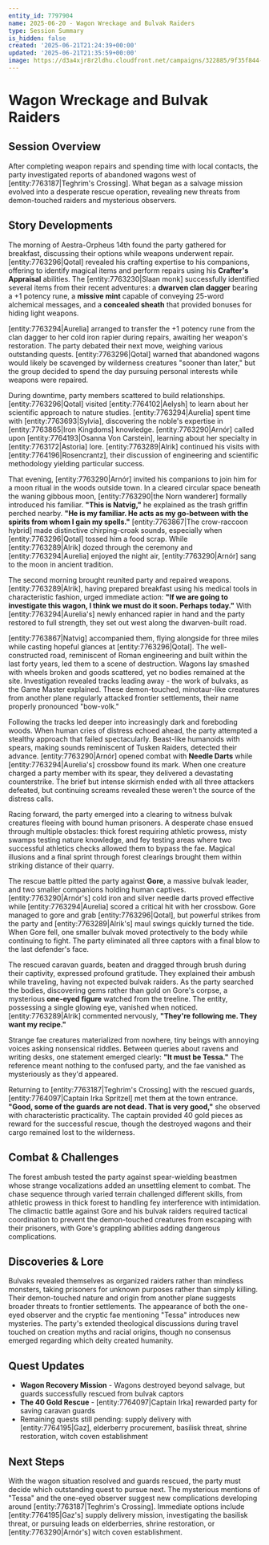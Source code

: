 ```yaml
---
entity_id: 7797904
name: 2025-06-20 - Wagon Wreckage and Bulvak Raiders
type: Session Summary
is_hidden: false
created: '2025-06-21T21:24:39+00:00'
updated: '2025-06-21T21:35:59+00:00'
image: https://d3a4xjr8r2ldhu.cloudfront.net/campaigns/322885/9f35f844-c986-410f-b0c7-5bf47c92cfbf.png
---
```


# Wagon Wreckage and Bulvak Raiders

## Session Overview

After completing weapon repairs and spending time with local contacts, the party investigated reports of abandoned wagons west of [entity:7763187|Teghrim's Crossing]. What began as a salvage mission evolved into a desperate rescue operation, revealing new threats from demon-touched raiders and mysterious observers.

## Story Developments

The morning of Aestra-Orpheus 14th found the party gathered for breakfast, discussing their options while weapons underwent repair. [entity:7763296|Qotal] revealed his crafting expertise to his companions, offering to identify magical items and perform repairs using his **Crafter's Appraisal** abilities. The [entity:7763230|Slaan monk] successfully identified several items from their recent adventures: a **dwarven clan dagger** bearing a +1 potency rune, a **missive mint** capable of conveying 25-word alchemical messages, and a **concealed sheath** that provided bonuses for hiding light weapons.

[entity:7763294|Aurelia] arranged to transfer the +1 potency rune from the clan dagger to her cold iron rapier during repairs, awaiting her weapon's restoration. The party debated their next move, weighing various outstanding quests. [entity:7763296|Qotal] warned that abandoned wagons would likely be scavenged by wilderness creatures "sooner than later," but the group decided to spend the day pursuing personal interests while weapons were repaired.

During downtime, party members scattered to build relationships. [entity:7763296|Qotal] visited [entity:7764102|Aelysh] to learn about her scientific approach to nature studies. [entity:7763294|Aurelia] spent time with [entity:7763693|Sylvia], discovering the noble's expertise in [entity:7763865|Iron Kingdoms] knowledge. [entity:7763290|Arnór] called upon [entity:7764193|Osanna Von Carstein], learning about her specialty in [entity:7763172|Astoria] lore. [entity:7763289|Alrik] continued his visits with [entity:7764196|Rosencrantz], their discussion of engineering and scientific methodology yielding particular success.

That evening, [entity:7763290|Arnór] invited his companions to join him for a moon ritual in the woods outside town. In a cleared circular space beneath the waning gibbous moon, [entity:7763290|the Norn wanderer] formally introduced his familiar. **"This is Natvig,"** he explained as the trash griffin perched nearby. **"He is my familiar. He acts as my go-between with the spirits from whom I gain my spells."** [entity:7763867|The crow-raccoon hybrid] made distinctive chirping-croak sounds, especially when [entity:7763296|Qotal] tossed him a food scrap. While [entity:7763289|Alrik] dozed through the ceremony and [entity:7763294|Aurelia] enjoyed the night air, [entity:7763290|Arnór] sang to the moon in ancient tradition.

The second morning brought reunited party and repaired weapons. [entity:7763289|Alrik], having prepared breakfast using his medical tools in characteristic fashion, urged immediate action: **"If we are going to investigate this wagon, I think we must do it soon. Perhaps today."** With [entity:7763294|Aurelia's] newly enhanced rapier in hand and the party restored to full strength, they set out west along the dwarven-built road.

[entity:7763867|Natvig] accompanied them, flying alongside for three miles while casting hopeful glances at [entity:7763296|Qotal]. The well-constructed road, reminiscent of Roman engineering and built within the last forty years, led them to a scene of destruction. Wagons lay smashed with wheels broken and goods scattered, yet no bodies remained at the site. Investigation revealed tracks leading away - the work of bulvaks, as the Game Master explained. These demon-touched, minotaur-like creatures from another plane regularly attacked frontier settlements, their name properly pronounced "bow-volk."

Following the tracks led deeper into increasingly dark and foreboding woods. When human cries of distress echoed ahead, the party attempted a stealthy approach that failed spectacularly. Beast-like humanoids with spears, making sounds reminiscent of Tusken Raiders, detected their advance. [entity:7763290|Arnór] opened combat with **Needle Darts** while [entity:7763294|Aurelia's] crossbow found its mark. When one creature charged a party member with its spear, they delivered a devastating counterstrike. The brief but intense skirmish ended with all three attackers defeated, but continuing screams revealed these weren't the source of the distress calls.

Racing forward, the party emerged into a clearing to witness bulvak creatures fleeing with bound human prisoners. A desperate chase ensued through multiple obstacles: thick forest requiring athletic prowess, misty swamps testing nature knowledge, and fey testing areas where two successful athletics checks allowed them to bypass the fae. Magical illusions and a final sprint through forest clearings brought them within striking distance of their quarry.

The rescue battle pitted the party against **Gore**, a massive bulvak leader, and two smaller companions holding human captives. [entity:7763290|Arnór's] cold iron and silver needle darts proved effective while [entity:7763294|Aurelia] scored a critical hit with her crossbow. Gore managed to gore and grab [entity:7763296|Qotal], but powerful strikes from the party and [entity:7763289|Alrik's] maul swings quickly turned the tide. When Gore fell, one smaller bulvak moved protectively to the body while continuing to fight. The party eliminated all three captors with a final blow to the last defender's face.

The rescued caravan guards, beaten and dragged through brush during their captivity, expressed profound gratitude. They explained their ambush while traveling, having not expected bulvak raiders. As the party searched the bodies, discovering gems rather than gold on Gore's corpse, a mysterious **one-eyed figure** watched from the treeline. The entity, possessing a single glowing eye, vanished when noticed. [entity:7763289|Alrik] commented nervously, **"They're following me. They want my recipe."**

Strange fae creatures materialized from nowhere, tiny beings with annoying voices asking nonsensical riddles. Between queries about ravens and writing desks, one statement emerged clearly: **"It must be Tessa."** The reference meant nothing to the confused party, and the fae vanished as mysteriously as they'd appeared.

Returning to [entity:7763187|Teghrim's Crossing] with the rescued guards, [entity:7764097|Captain Irka Spritzel] met them at the town entrance. **"Good, some of the guards are not dead. That is very good,"** she observed with characteristic practicality. The captain provided 40 gold pieces as reward for the successful rescue, though the destroyed wagons and their cargo remained lost to the wilderness.

## Combat & Challenges

The forest ambush tested the party against spear-wielding beastmen whose strange vocalizations added an unsettling element to combat. The chase sequence through varied terrain challenged different skills, from athletic prowess in thick forest to handling fey interference with intimidation. The climactic battle against Gore and his bulvak raiders required tactical coordination to prevent the demon-touched creatures from escaping with their prisoners, with Gore's grappling abilities adding dangerous complications.

## Discoveries & Lore

Bulvaks revealed themselves as organized raiders rather than mindless monsters, taking prisoners for unknown purposes rather than simply killing. Their demon-touched nature and origin from another plane suggests broader threats to frontier settlements. The appearance of both the one-eyed observer and the cryptic fae mentioning "Tessa" introduces new mysteries. The party's extended theological discussions during travel touched on creation myths and racial origins, though no consensus emerged regarding which deity created humanity.

## Quest Updates

- **Wagon Recovery Mission** - Wagons destroyed beyond salvage, but guards successfully rescued from bulvak captors
- **The 40 Gold Rescue** - [entity:7764097|Captain Irka] rewarded party for saving caravan guards
- Remaining quests still pending: supply delivery with [entity:7764195|Gaz], elderberry procurement, basilisk threat, shrine restoration, witch coven establishment

## Next Steps

With the wagon situation resolved and guards rescued, the party must decide which outstanding quest to pursue next. The mysterious mentions of "Tessa" and the one-eyed observer suggest new complications developing around [entity:7763187|Teghrim's Crossing]. Immediate options include [entity:7764195|Gaz's] supply delivery mission, investigating the basilisk threat, or pursuing leads on elderberries, shrine restoration, or [entity:7763290|Arnór's] witch coven establishment.